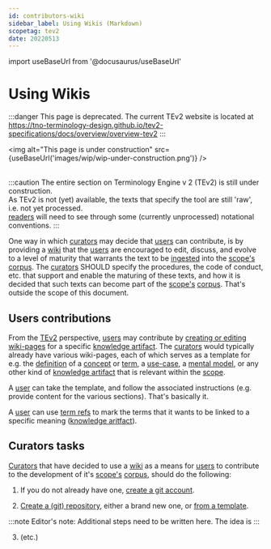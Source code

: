 ```yaml
---
id: contributors-wiki
sidebar_label: Using Wikis (Markdown)
scopetag: tev2
date: 20220513
---
```


import useBaseUrl from '@docusaurus/useBaseUrl'

# Using Wikis

:::danger This page is deprecated.
The current TEv2 website is located at https://tno-terminology-design.github.io/tev2-specifications/docs/overview/overview-tev2
:::

<img
alt="This page is under construction"
src={useBaseUrl('images/wip/wip-under-construction.png')}
/><br/><br/>

:::caution
The entire section on Terminology Engine v 2 (TEv2) is still under construction.<br/>
As TEv2 is not (yet) available, the texts that specify the tool are still 'raw', i.e. not yet processed.<br/>[readers](@) will need to see through some (currently unprocessed) notational conventions.
:::

One way in which [curators](@) may decide that [users](@) can contribute, is by providing a [wiki](https://en.wikipedia.org/wiki/Wiki) that the [users](@) are encouraged to edit, discuss, and evolve to a level of maturity that warrants the text to be [ingested](@) into the [scope's](@) [corpus](@). The [curators](@) SHOULD specify the procedures, the code of conduct, etc. that support and enable the maturing of these texts, and how it is decided that such texts can become part of the [scope's](@) [corpus](@). That's outside the scope of this document.

## Users contributions

From the [TEv2](@) perspective, [users](@) may contribute by [creating or editing wiki-pages](https://docs.github.com/en/communities/documenting-your-project-with-wikis/adding-or-editing-wiki-pages) for a specific [knowledge artifact](@). The [curators](@) would typically already have various wiki-pages, each of which serves as a template for e.g. the [definition](@) of a [concept](@) or [term](@), a [use-case](@), a [mental model](@), or any other kind of [knowledge artifact](@) that is relevant within the [scope](@).

A [user](@) can take the template, and follow the associated instructions (e.g. provide content for the various sections). That's basically it.

A [user](@) can use [term refs](@) to mark the terms that it wants to be linked to a specific meaning ([knowledge aritfact](@)).

## Curators tasks

[Curators](@) that have decided to use a [wiki](https://en.wikipedia.org/wiki/Wiki) as a means for [users](@) to contribute to the development of it's [scope's](@) [corpus](@), should do the following:

1. If you do not already have one, [create a git account](https://docs.github.com/en/get-started/signing-up-for-github/signing-up-for-a-new-github-account).

2. [Create a (git) repository](https://docs.github.com/en/get-started/quickstart/create-a-repo), either a brand new one, or [from a template](https://docs.github.com/en/repositories/creating-and-managing-repositories/creating-a-repository-from-a-template).

:::note Editor's note:
Additional steps need to be written here.
The idea is
:::

3. (etc.)
